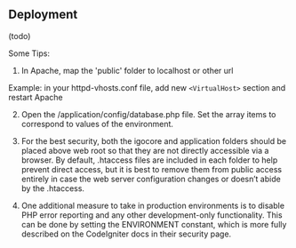 ## Deployment

(todo)

Some Tips:

1. In Apache, map the 'public' folder to localhost or other url

Example: in your httpd-vhosts.conf file, add new ```<VirtualHost>``` section and restart Apache


2. Open the /application/config/database.php file. Set the array items to correspond to values of the environment.


3. For the best security, both the igocore and application folders should be placed above web root so that they are not directly accessible via a browser. By default, .htaccess files are included in each folder to help prevent direct access, but it is best to remove them from public access entirely in case the web server configuration changes or doesn’t abide by the .htaccess.


4. One additional measure to take in production environments is to disable PHP error reporting and any other development-only functionality. This can be done by setting the ENVIRONMENT constant, which is more fully described on the CodeIgniter docs in their security page.


